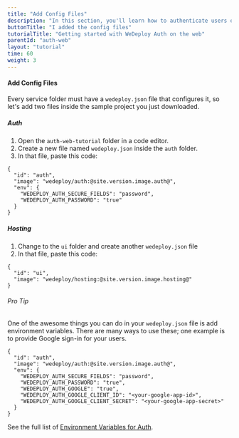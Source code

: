 ```yaml
---
title: "Add Config Files"
description: "In this section, you'll learn how to authenticate users on the web using the WeDeploy API Client."
buttonTitle: "I added the config files"
tutorialTitle: "Getting started with WeDeploy Auth on the web"
parentId: "auth-web"
layout: "tutorial"
time: 60
weight: 3
---
```


#### Add Config Files

Every service folder must have a `wedeploy.json` file that configures it, so let's add two files inside the sample project you just downloaded.

##### Auth

1. Open the `auth-web-tutorial` folder in a code editor.
2. Create a new file named `wedeploy.json` inside the `auth` folder.
3. In that file, paste this code:

```application/json
{
  "id": "auth",
  "image": "wedeploy/auth:@site.version.image.auth@",
  "env": {
    "WEDEPLOY_AUTH_SECURE_FIELDS": "password",
    "WEDEPLOY_AUTH_PASSWORD": "true"
  }
}
```

##### Hosting

1. Change to the `ui` folder and create another `wedeploy.json` file
3. In that file, paste this code:

```application/json
{
  "id": "ui",
  "image": "wedeploy/hosting:@site.version.image.hosting@"
}
```

<aside>

###### <span class="icon-16-star"></span> Pro Tip

One of the awesome things you can do in your `wedeploy.json` file is add environment variables. There are many ways to use these; one example is to provide Google sign-in for your users.

```application/json
{
  "id": "auth",
  "image": "wedeploy/auth:@site.version.image.auth@",
  "env": {
    "WEDEPLOY_AUTH_SECURE_FIELDS": "password",
    "WEDEPLOY_AUTH_PASSWORD": "true",
    "WEDEPLOY_AUTH_GOOGLE": "true",
    "WEDEPLOY_AUTH_GOOGLE_CLIENT_ID": "<your-google-app-id>",
    "WEDEPLOY_AUTH_GOOGLE_CLIENT_SECRET": "<your-google-app-secret>"
  }
}
```

See the full list of <a href="/docs/auth/environment-variables/" target="_blank">Environment Variables for Auth</a>.

</aside>

